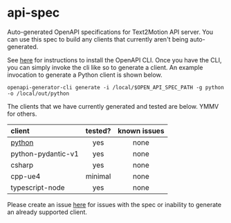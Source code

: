 # api-spec

Auto-generated OpenAPI specifications for Text2Motion API server. You can use this spec to build any clients that currently aren't being auto-generated.

See [here](https://openapi-generator.tech/docs/installation/) for instructions to install the OpenAPI CLI. Once you have the CLI, you can simply invoke the cli like so to generate a client. An example invocation to generate a Python client is shown below.

`openapi-generator-cli generate -i /local/$OPEN_API_SPEC_PATH -g python -o /local/out/python`

The clients that we have currently generated and tested are below. YMMV for others.


| client                                                 | tested? | known issues |
| :------------------------------------------------------- | :-------: | :------------: |
| [python](https://github.com/text2motion/python-client) |   yes   |     none     |
| python-pydantic-v1                                     |   yes   |     none     |
| csharp                                                 |   yes   |     none     |
| cpp-ue4                                                | minimal |     none     |
| typescript-node                                        |   yes   |     none     |

Please create an issue [here](https://github.com/text2motion/api-spec/issues) for issues with the spec or inability to generate an already supported client.
